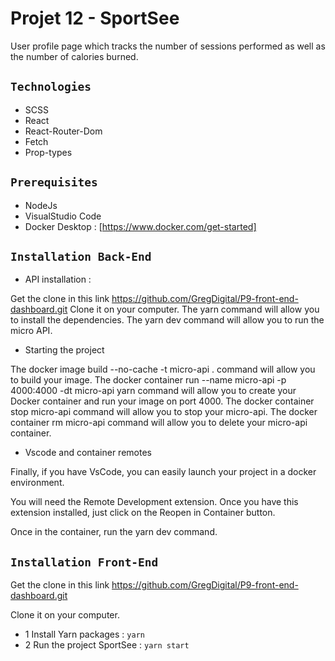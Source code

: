 # Projet 12 - SportSee

User profile page which tracks the number of sessions performed as well as the number of calories burned.

## `Technologies`

- SCSS
- React
- React-Router-Dom
- Fetch
- Prop-types

## `Prerequisites`

- NodeJs
- VisualStudio Code
- Docker Desktop : [https://www.docker.com/get-started]

## `Installation Back-End`

- API installation :

Get the clone in this link https://github.com/GregDigital/P9-front-end-dashboard.git
Clone it on your computer.
The yarn command will allow you to install the dependencies.
The yarn dev command will allow you to run the micro API.

- Starting the project

The docker image build --no-cache -t micro-api . command will allow you to build your image.
The docker container run --name micro-api -p 4000:4000 -dt micro-api yarn command will allow you to create your Docker container and run your image on port 4000.
The docker container stop micro-api command will allow you to stop your micro-api.
The docker container rm micro-api command will allow you to delete your micro-api container.

- Vscode and container remotes

Finally, if you have VsCode, you can easily launch your project in a docker environment.

You will need the Remote Development extension. Once you have this extension installed, just click on the Reopen in Container button.

Once in the container, run the yarn dev command.

## `Installation Front-End`

Get the clone in this link https://github.com/GregDigital/P9-front-end-dashboard.git

Clone it on your computer.

- 1 Install Yarn packages :
  `yarn`
- 2 Run the project SportSee :
  `yarn start`
